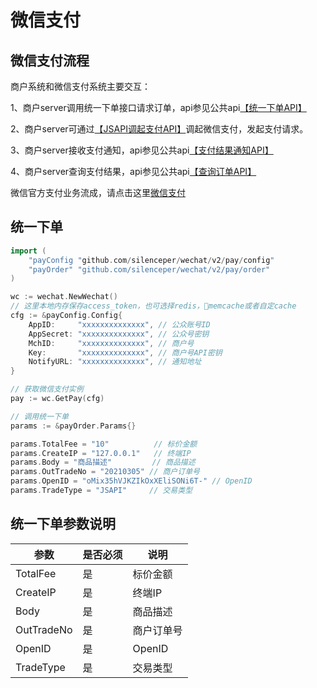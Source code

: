# 微信支付

## 微信支付流程

商户系统和微信支付系统主要交互：

1、商户server调用统一下单接口请求订单，api参见公共api[【统一下单API】](https://pay.weixin.qq.com/wiki/doc/api/jsapi.php?chapter=9_1)

2、商户server可通过[【JSAPI调起支付API】](https://pay.weixin.qq.com/wiki/doc/api/jsapi.php?chapter=7_7&index=6)调起微信支付，发起支付请求。

3、商户server接收支付通知，api参见公共api[【支付结果通知API】](https://pay.weixin.qq.com/wiki/doc/api/jsapi.php?chapter=9_7)

4、商户server查询支付结果，api参见公共api[【查询订单API】](https://pay.weixin.qq.com/wiki/doc/api/jsapi.php?chapter=9_2)

微信官方支付业务流成，请点击这里[微信支付](https://pay.weixin.qq.com/wiki/doc/api/jsapi.php?chapter=7_4)

## 统一下单
```go
import (
    "payConfig "github.com/silenceper/wechat/v2/pay/config"
    "payOrder" "github.com/silenceper/wechat/v2/pay/order"
)

wc := wechat.NewWechat()
// 这里本地内存保存access_token，也可选择redis，memcache或者自定cache
cfg := &payConfig.Config{
    AppID:     "xxxxxxxxxxxxxx", // 公众账号ID
    AppSecret: "xxxxxxxxxxxxxx", // 公众号密钥
    MchID:     "xxxxxxxxxxxxxx", // 商户号
    Key:       "xxxxxxxxxxxxxx", // 商户号API密钥
    NotifyURL: "xxxxxxxxxxxxxx", // 通知地址
}

// 获取微信支付实例
pay := wc.GetPay(cfg)

// 调用统一下单
params := &payOrder.Params{}

params.TotalFee = "10"          // 标价金额
params.CreateIP = "127.0.0.1"   // 终端IP
params.Body = "商品描述"         // 商品描述
params.OutTradeNo = "20210305" // 商户订单号
params.OpenID = "oMix35hVJKZIkOxXEliSONi6T-" // OpenID
params.TradeType = "JSAPI"     // 交易类型
```

## 统一下单参数说明
| 参数         | 是否必须 | 说明     |
|------------|------|--------|
| TotalFee   | 是    | 标价金额   |
| CreateIP   | 是    | 终端IP   |
| Body       | 是    | 商品描述   |
| OutTradeNo | 是    | 商户订单号  |
| OpenID     | 是    | OpenID |
| TradeType  | 是    | 交易类型   |